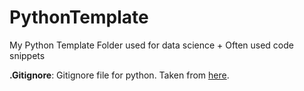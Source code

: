 # PythonTemplate
My Python Template Folder used for data science + Often used code snippets

**.Gitignore**: Gitignore file for python. Taken from [here](https://github.com/github/gitignore/blob/main/Python.gitignore).
